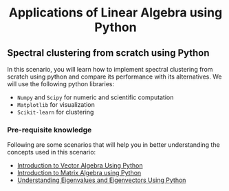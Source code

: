 # <p align="center">Applications of Linear Algebra using Python</p>

## Spectral clustering from scratch using Python
In this scenario, you will learn how to implement spectral clustering from scratch using python and compare its performance with its alternatives. We will use the following python libraries:
* `Numpy` and `Scipy` for numeric and scientific computation
* `Matplotlib` for visualization
* `Scikit-learn` for clustering

### Pre-requisite knowledge
Following are some scenarios that will help you in better understanding the concepts used in this scenario:
* [Introduction to Vector Algebra Using Python](https://learning.oreilly.com/scenarios/introduction-to-vector/9781492095200/)
* [Introduction to Matrix Algebra using Python](https://learning.oreilly.com/scenarios/introduction-to-matrix/9781492095224/)
* [Understanding Eigenvalues and Eigenvectors Using Python](https://learning.oreilly.com/scenarios/understanding-eigenvalues-and/9781492095248/)